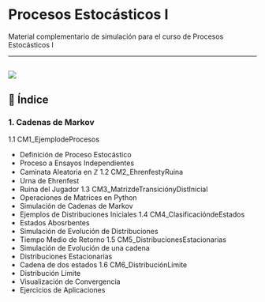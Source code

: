 # Procesos Estocásticos I

Material complementario de simulación para el curso de Procesos Estocásticos I

---
![](https://media.tenor.com/_DKcSyv08fEAAAAM/movimento-browniano.gif)
---

## 📂 Índice

### 1. Cadenas de Markov
1.1 CM1_EjemplodeProcesos
* Definición de Proceso Estocástico
* Proceso a Ensayos Independientes
* Caminata Aleatoria en $\mathbb{Z}$
1.2 CM2_EhrenfestyRuina
* Urna de Ehrenfest
* Ruina del Jugador
1.3 CM3_MatrizdeTransiciónyDistInicial
* Operaciones de Matrices en Python
* Simulación de Cadenas de Markov
* Ejemplos de Distribuciones Iniciales
1.4 CM4_ClasificacióndeEstados
* Estados Abosrbentes
* Simulación de Evolución de Distribuciones
* Tiempo Medio de Retorno
1.5 CM5_DistribucionesEstacionarias
* Simulación de Evolución de una cadena
* Distribuciones Estacionarias
* Cadena de dos estados
1.6 CM6_DistribuciónLímite
* Distribución Límite
* Visualización de Convergencia
* Ejercicios de Aplicaciones





